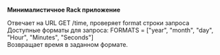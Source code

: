 <b>Минималистичное Rack приложение</b>

Отвечает на URL GET /time, проверяет format строки запроса<br/>
Доступные форматы для запроса: FORMATS = ["year", "month", "day", "Hour", "Minutes", "Seconds"]<br/>
Возвращает время в заданном формате.
